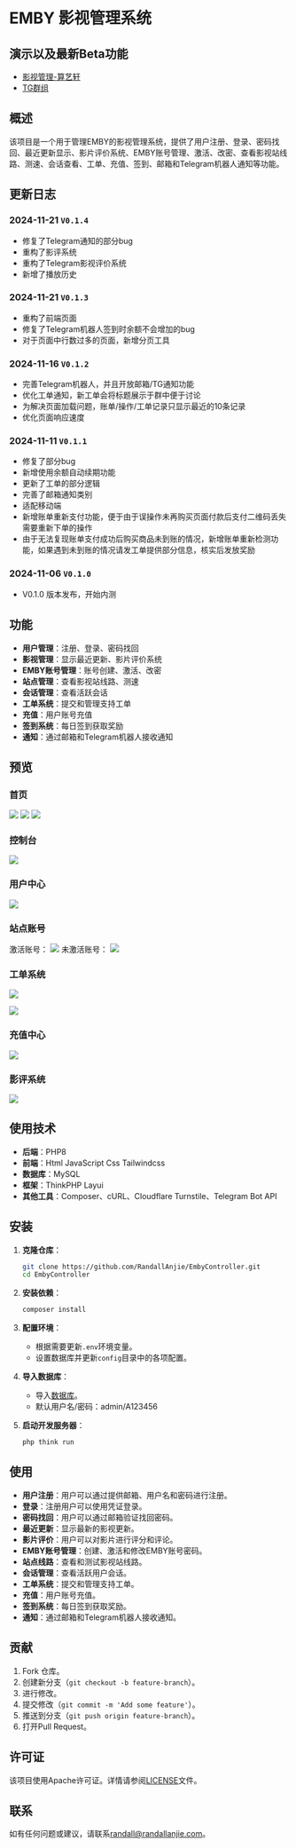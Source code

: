 # EMBY 影视管理系统

## 演示以及最新Beta功能

- [影视管理-算艺轩](https://randallanjie.com/media)
- [TG群组](https://t.me/randall_home)

## 概述

该项目是一个用于管理EMBY的影视管理系统，提供了用户注册、登录、密码找回、最近更新显示、影片评价系统、EMBY账号管理、激活、改密、查看影视站线路、测速、会话查看、工单、充值、签到、邮箱和Telegram机器人通知等功能。

## 更新日志

### 2024-11-21 `V0.1.4`
- 修复了Telegram通知的部分bug
- 重构了影评系统
- 重构了Telegram影视评价系统
- 新增了播放历史

### 2024-11-21 `V0.1.3`
- 重构了前端页面
- 修复了Telegram机器人签到时余额不会增加的bug
- 对于页面中行数过多的页面，新增分页工具

### 2024-11-16 `V0.1.2`
- 完善Telegram机器人，并且开放邮箱/TG通知功能
- 优化工单通知，新工单会将标题展示于群中便于讨论
- 为解决页面加载问题，账单/操作/工单记录只显示最近的10条记录
- 优化页面响应速度

### 2024-11-11 `V0.1.1`
- 修复了部分bug
- 新增使用余额自动续期功能
- 更新了工单的部分逻辑
- 完善了邮箱通知类别
- 适配移动端
- 新增账单重新支付功能，便于由于误操作未再购买页面付款后支付二维码丢失需要重新下单的操作
- 由于无法复现账单支付成功后购买商品未到账的情况，新增账单重新检测功能，如果遇到未到账的情况请发工单提供部分信息，核实后发放奖励

### 2024-11-06 `V0.1.0`
- V0.1.0 版本发布，开始内测

## 功能

- **用户管理**：注册、登录、密码找回
- **影视管理**：显示最近更新、影片评价系统
- **EMBY账号管理**：账号创建、激活、改密
- **站点管理**：查看影视站线路、测速
- **会话管理**：查看活跃会话
- **工单系统**：提交和管理支持工单
- **充值**：用户账号充值
- **签到系统**：每日签到获取奖励
- **通知**：通过邮箱和Telegram机器人接收通知

## 预览

### 首页

![](image/index1.png)
![](image/index2.png)
![](image/index3.png)

### 控制台

![](image/dashboard.png)

### 用户中心

![](image/user-config.png)

### 站点账号

激活账号：
![](image/account-active.png)
未激活账号：
![](image/account-inactive.png)

### 工单系统

![](image/request-list.png)

![](image/request-detail.png)

### 充值中心

![](image/finace-pay.png)

### 影评系统

![](image/comment-detail.png)

## 使用技术

- **后端**：PHP8
- **前端**：Html JavaScript Css Tailwindcss
- **数据库**：MySQL
- **框架**：ThinkPHP Layui
- **其他工具**：Composer、cURL、Cloudflare Turnstile、Telegram Bot API

## 安装

1. **克隆仓库**：
    ```sh
    git clone https://github.com/RandallAnjie/EmbyController.git
    cd EmbyController
    ```

2. **安装依赖**：
    ```sh
    composer install
    ```

3. **配置环境**：
    - 根据需要更新`.env`环境变量。
    - 设置数据库并更新`config`目录中的各项配置。

4. **导入数据库**：
    - 导入[数据库](demomedia_2024-11-25.zip)。
    - 默认用户名/密码：admin/A123456

5. **启动开发服务器**：
    ```sh
    php think run
    ```

## 使用

- **用户注册**：用户可以通过提供邮箱、用户名和密码进行注册。
- **登录**：注册用户可以使用凭证登录。
- **密码找回**：用户可以通过邮箱验证找回密码。
- **最近更新**：显示最新的影视更新。
- **影片评价**：用户可以对影片进行评分和评论。
- **EMBY账号管理**：创建、激活和修改EMBY账号密码。
- **站点线路**：查看和测试影视站线路。
- **会话管理**：查看活跃用户会话。
- **工单系统**：提交和管理支持工单。
- **充值**：用户账号充值。
- **签到系统**：每日签到获取奖励。
- **通知**：通过邮箱和Telegram机器人接收通知。

## 贡献

1. Fork 仓库。
2. 创建新分支（`git checkout -b feature-branch`）。
3. 进行修改。
4. 提交修改（`git commit -m 'Add some feature'`）。
5. 推送到分支（`git push origin feature-branch`）。
6. 打开Pull Request。

## 许可证

该项目使用Apache许可证。详情请参阅[LICENSE](LICENSE)文件。

## 联系

如有任何问题或建议，请联系[randall@randallanjie.com](mailto:randall@randallanjie.com)。